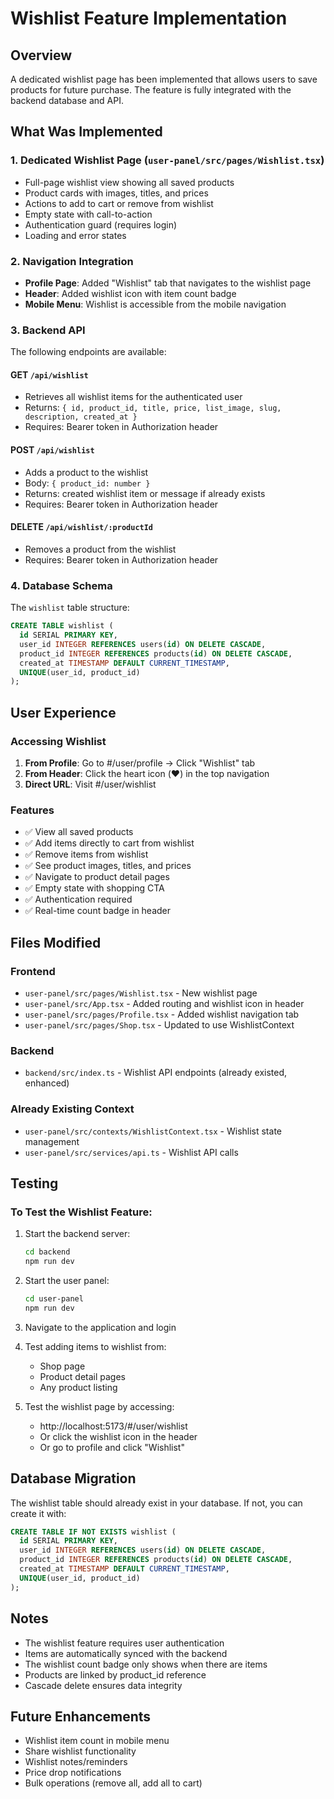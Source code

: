 # Wishlist Feature Implementation

## Overview
A dedicated wishlist page has been implemented that allows users to save products for future purchase. The feature is fully integrated with the backend database and API.

## What Was Implemented

### 1. Dedicated Wishlist Page (`user-panel/src/pages/Wishlist.tsx`)
- Full-page wishlist view showing all saved products
- Product cards with images, titles, and prices
- Actions to add to cart or remove from wishlist
- Empty state with call-to-action
- Authentication guard (requires login)
- Loading and error states

### 2. Navigation Integration
- **Profile Page**: Added "Wishlist" tab that navigates to the wishlist page
- **Header**: Added wishlist icon with item count badge
- **Mobile Menu**: Wishlist is accessible from the mobile navigation

### 3. Backend API
The following endpoints are available:

#### GET `/api/wishlist`
- Retrieves all wishlist items for the authenticated user
- Returns: `{ id, product_id, title, price, list_image, slug, description, created_at }`
- Requires: Bearer token in Authorization header

#### POST `/api/wishlist`
- Adds a product to the wishlist
- Body: `{ product_id: number }`
- Returns: created wishlist item or message if already exists
- Requires: Bearer token in Authorization header

#### DELETE `/api/wishlist/:productId`
- Removes a product from the wishlist
- Requires: Bearer token in Authorization header

### 4. Database Schema
The `wishlist` table structure:
```sql
CREATE TABLE wishlist (
  id SERIAL PRIMARY KEY,
  user_id INTEGER REFERENCES users(id) ON DELETE CASCADE,
  product_id INTEGER REFERENCES products(id) ON DELETE CASCADE,
  created_at TIMESTAMP DEFAULT CURRENT_TIMESTAMP,
  UNIQUE(user_id, product_id)
);
```

## User Experience

### Accessing Wishlist
1. **From Profile**: Go to #/user/profile → Click "Wishlist" tab
2. **From Header**: Click the heart icon (❤️) in the top navigation
3. **Direct URL**: Visit #/user/wishlist

### Features
- ✅ View all saved products
- ✅ Add items directly to cart from wishlist
- ✅ Remove items from wishlist
- ✅ See product images, titles, and prices
- ✅ Navigate to product detail pages
- ✅ Empty state with shopping CTA
- ✅ Authentication required
- ✅ Real-time count badge in header

## Files Modified

### Frontend
- `user-panel/src/pages/Wishlist.tsx` - New wishlist page
- `user-panel/src/App.tsx` - Added routing and wishlist icon in header
- `user-panel/src/pages/Profile.tsx` - Added wishlist navigation tab
- `user-panel/src/pages/Shop.tsx` - Updated to use WishlistContext

### Backend
- `backend/src/index.ts` - Wishlist API endpoints (already existed, enhanced)

### Already Existing Context
- `user-panel/src/contexts/WishlistContext.tsx` - Wishlist state management
- `user-panel/src/services/api.ts` - Wishlist API calls

## Testing

### To Test the Wishlist Feature:
1. Start the backend server:
   ```bash
   cd backend
   npm run dev
   ```

2. Start the user panel:
   ```bash
   cd user-panel
   npm run dev
   ```

3. Navigate to the application and login

4. Test adding items to wishlist from:
   - Shop page
   - Product detail pages
   - Any product listing

5. Test the wishlist page by accessing:
   - http://localhost:5173/#/user/wishlist
   - Or click the wishlist icon in the header
   - Or go to profile and click "Wishlist"

## Database Migration

The wishlist table should already exist in your database. If not, you can create it with:

```sql
CREATE TABLE IF NOT EXISTS wishlist (
  id SERIAL PRIMARY KEY,
  user_id INTEGER REFERENCES users(id) ON DELETE CASCADE,
  product_id INTEGER REFERENCES products(id) ON DELETE CASCADE,
  created_at TIMESTAMP DEFAULT CURRENT_TIMESTAMP,
  UNIQUE(user_id, product_id)
);
```

## Notes
- The wishlist feature requires user authentication
- Items are automatically synced with the backend
- The wishlist count badge only shows when there are items
- Products are linked by product_id reference
- Cascade delete ensures data integrity

## Future Enhancements
- Wishlist item count in mobile menu
- Share wishlist functionality
- Wishlist notes/reminders
- Price drop notifications
- Bulk operations (remove all, add all to cart)

